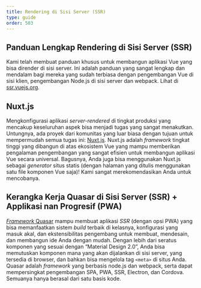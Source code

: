 ```yaml
---
title: Rendering di Sisi Server (SSR)
type: guide
order: 503
---
```


## Panduan Lengkap Rendering di Sisi Server (SSR)

Kami telah membuat panduan khusus untuk membangun aplikasi Vue yang bisa dirender di sisi server. Ini adalah panduan yang sangat lengkap dan mendalam bagi mereka yang sudah terbiasa dengan pengembangan Vue di sisi klien, pengembangan Node.js di sisi server dan webpack. Lihat di [ssr.vuejs.org](https://ssr.vuejs.org/).

## Nuxt.js

Mengkonfigurasi aplikasi *server-rendered* di tingkat produksi yang mencakup keseluruhan aspek bisa menjadi tugas yang sangat menakutkan. Untungnya, ada proyek dari komunitas yang luar biasa dengan tujuan untuk mempermudah semua tugas ini: [Nuxt.js](https://nuxtjs.org/). Nuxt.js adalah *framework* tingkat tinggi yang dibangun di atas ekosistem Vue yang mampu memberikan pengalaman pengembangan yang sangat efisien untuk membangun aplikasi Vue secara universal. Bagusnya, Anda juga bisa menggunakan Nuxt.js sebagai *generator* situs statis (dengan halaman yang ditulis menggunakan satu file komponen Vue saja)! Kami sangat merekomendasikan Anda untuk mencobanya.

## Kerangka Kerja Quasar di Sisi Server (SSR) + Applikasi nan Progresif (PWA)

[*Framework* Quasar](https://quasar-framework.org/) mampu membuat aplikasi *SSR* (dengan opsi PWA) yang bisa memanfaatkan sistem *build* terbaik di kelasnya, konfigurasi yang masuk akal, dan ekstensibilitas pengembang untuk membuat, mendesain, dan membangun ide Anda dengan mudah. Dengan lebih dari seratus komponen yang sesuai dengan “Material Design 2.0”, Anda bisa memutuskan komponen mana yang akan dijalankan di sisi server, yang tersedia di browser, dan bahkan bisa mengelola tag `<meta>` di situs Anda. Quasar adalah *framework* yang berbasis node.js dan webpack, serta dapat mempersingkat pengembangan SPA, PWA, SSR, Electron, dan Cordova. Semuanya hanya berasal dari satu basis kode.
